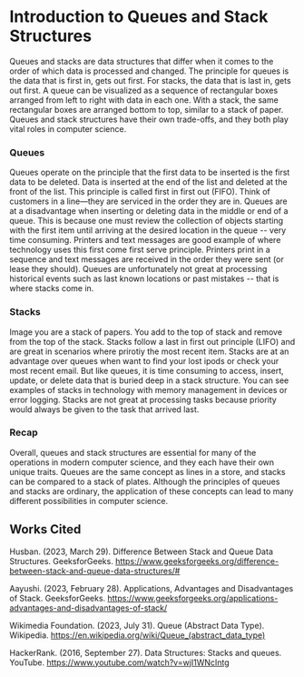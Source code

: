 # Introduction to Queues and Stack Structures  
Queues and stacks are data structures that differ when it comes to the order of which data is processed and changed. The principle for queues is the data that is first in, gets out first. For stacks, the data that is last in, gets out first. 
A queue can be visualized as a sequence of rectangular boxes arranged from left to right with data in each one.  With a stack, the same rectangular boxes are arranged bottom to top, similar to a stack of paper. Queues and stack structures have their own trade-offs, and they both play vital roles in computer science.

### Queues
Queues operate on the principle that the first data to be inserted is the first data to be deleted. Data is inserted at the end of the list and deleted at the front of the list. This principle is called first in first out (FIFO). Think of customers in a line—they are serviced in the order they are in. Queues are at a disadvantage when inserting or deleting data in the middle or end of a queue. This is because one must review the collection of objects starting with the first item until arriving at the desired location in the queue -- very time consuming.  Printers and text messages are good example of where technology uses this first come first serve principle. Printers print in a sequence and text messages are received in the order they were sent (or lease they should).  Queues are unfortunately not great at processing historical events such as last known locations or past mistakes -- that is where stacks come in. 

### Stacks
Image you are a stack of papers. You add to the top of stack and remove from the top of the stack. Stacks follow a last in first out principle (LIFO) and are great in scenarios where prirotiy the most recent item. Stacks are at an advantage over queues when want to find your lost ipods or check your most recent email. But like queues, it is time consuming to access, insert, update, or delete data that is buried deep in a stack structure. You can see examples of stacks in technology with memory management in devices or error logging. Stacks are not great at processing tasks because priority would always be given to the task that arrived last. 

### Recap
Overall, queues and stack structures are essential for many of the operations in modern computer science, and they each have their own unique traits. Queues are the same concept as lines in a store, and stacks can be compared to a stack of plates. Although the principles of queues and stacks are ordinary, the application of these concepts can lead to many different possibilities in computer science.

## Works Cited
Husban. (2023, March 29). Difference Between Stack and Queue Data Structures. GeeksforGeeks.   https://www.geeksforgeeks.org/difference-between-stack-and-queue-data-structures/# 

Aayushi. (2023, February 28). Applications, Advantages and Disadvantages of Stack.    GeeksforGeeks. https://www.geeksforgeeks.org/applications-advantages-and-disadvantages-of-stack/ 

Wikimedia Foundation. (2023, July 31). Queue (Abstract Data Type). Wikipedia. https://en.wikipedia.org/wiki/Queue_(abstract_data_type) 

HackerRank. (2016, September 27). Data Structures: Stacks and queues. YouTube. https://www.youtube.com/watch?v=wjI1WNcIntg 
